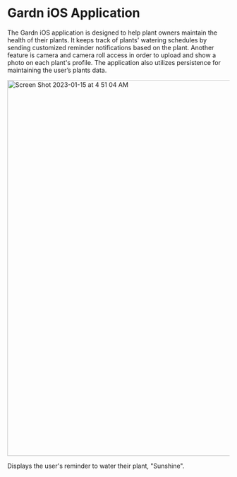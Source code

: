 # Gardn iOS Application
The Gardn iOS application is designed to help plant owners maintain the health of their plants. It keeps track of plants' watering schedules by sending customized reminder notifications based on the plant. Another feature is camera and camera roll access in order to upload and show a photo on each plant's profile. The application also utilizes persistence for maintaining the user’s plants data.

<img width="851" alt="Screen Shot 2023-01-15 at 4 51 04 AM" src="https://user-images.githubusercontent.com/71235972/212534148-66c3e899-b941-4907-be49-fefaf3a98b29.png">

Displays the user's reminder to water their plant, "Sunshine".
